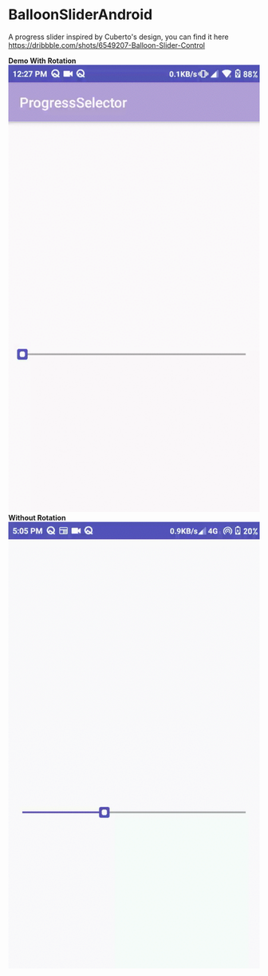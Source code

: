 # BalloonSliderAndroid

A progress slider inspired by Cuberto's design, you can find it here https://dribbble.com/shots/6549207-Balloon-Slider-Control

<b> Demo </b>
<b> With Rotation </b>
<br/>
![](demo/with_rotation.gif)
<br/>
<b> Without Rotation </b>
<br/>
![](demo/without_rotation.gif)
